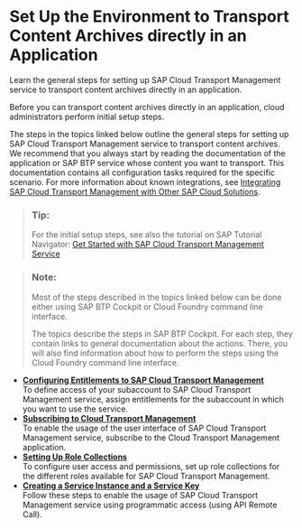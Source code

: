 <!-- loio8d9490792ed14f1bbf8a6ac08a6bca64 -->

# Set Up the Environment to Transport Content Archives directly in an Application

Learn the general steps for setting up SAP Cloud Transport Management service to transport content archives directly in an application.

Before you can transport content archives directly in an application, cloud administrators perform initial setup steps.

The steps in the topics linked below outline the general steps for setting up SAP Cloud Transport Management service to transport content archives. We recommend that you always start by reading the documentation of the application or SAP BTP service whose content you want to transport. This documentation contains all configuration tasks required for the specific scenario. For more information about known integrations, see [Integrating SAP Cloud Transport Management with Other SAP Cloud Solutions](integrating-sap-cloud-transport-management-with-other-sap-cloud-solutions-ddaa000.md).

> ### Tip:  
> For the initial setup steps, see also the tutorial on SAP Tutorial Navigator: [Get Started with SAP Cloud Transport Management Service](https://developers.sap.com/tutorials/btp-transport-management-getting-started.html)

> ### Note:  
> Most of the steps described in the topics linked below can be done either using SAP BTP Cockpit or Cloud Foundry command line interface.
> 
> The topics describe the steps in SAP BTP Cockpit. For each step, they contain links to general documentation about the actions. There, you will also find information about how to perform the steps using the Cloud Foundry command line interface.

-   **[Configuring Entitlements to SAP Cloud Transport Management](configuring-entitlements-to-sap-cloud-transport-management-13894be.md "To define access of your subaccount to SAP Cloud Transport Management service, assign entitlements for the
		subaccount in which you want to use the service.")**  
To define access of your subaccount to SAP Cloud Transport Management service, assign entitlements for the subaccount in which you want to use the service.
-   **[Subscribing to Cloud Transport Management](subscribing-to-cloud-transport-management-7fe10fc.md "To enable the usage of the user interface of SAP Cloud Transport Management service, subscribe to the Cloud Transport Management application.")**  
To enable the usage of the user interface of SAP Cloud Transport Management service, subscribe to the Cloud Transport Management application.
-   **[Setting Up Role Collections](setting-up-role-collections-eb134e0.md "To configure user access and permissions, set up role collections for the different roles available for SAP Cloud Transport Management.")**  
To configure user access and permissions, set up role collections for the different roles available for SAP Cloud Transport Management.
-   **[Creating a Service Instance and a Service Key](creating-a-service-instance-and-a-service-key-f449560.md "Follow these steps to enable the usage of SAP Cloud Transport Management service using programmatic access
		(using API Remote Call).")**  
Follow these steps to enable the usage of SAP Cloud Transport Management service using programmatic access \(using API Remote Call\).

